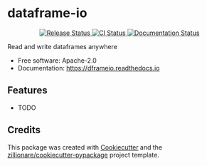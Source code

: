 # dataframe-io


<p align="center">
<a href="https://pypi.python.org/pypi/dframeio">
    <img src="https://img.shields.io/pypi/v/dframeio.svg"
        alt = "Release Status">
</a>

<a href="https://github.com/chr1st1ank/dframeio/actions">
    <img src="https://github.com/chr1st1ank/dframeio/actions/workflows/main.yml/badge.svg?branch=release" alt="CI Status">
</a>

<a href="https://dframeio.readthedocs.io/en/latest/?badge=latest">
    <img src="https://readthedocs.org/projects/dframeio/badge/?version=latest" alt="Documentation Status">
</a>

</p>


 Read and write dataframes anywhere


* Free software: Apache-2.0
* Documentation: <https://dframeio.readthedocs.io>


## Features

* TODO

## Credits

This package was created with [Cookiecutter](https://github.com/audreyr/cookiecutter) and the [zillionare/cookiecutter-pypackage](https://github.com/zillionare/cookiecutter-pypackage) project template.
